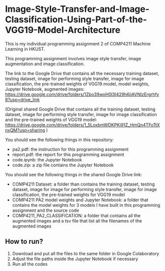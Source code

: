 # Image-Style-Transfer-and-Image-Classification-Using-Part-of-the-VGG19-Model-Architecture

This is my individual programming assignment 2 of COMP4211 Machine Learning in HKUST.

This programming assignment involves image style transfer, image augmentation and image classification.

The link to the Google Drive that contains all the necessary training dataset, testing dataset, image for performing style transfer, image for image classification, the pre-trained weights of VGG19 model, model weights, Jupyter Notebook, augmented images: https://drive.google.com/drive/folders/1Zbo39woH0l3I429h6jiAVNIzErgrhfy8?usp=drive_link

(Original shared Google Drive that contains all the training dataset, testing dataset, image for performing style transfer, image for image classification and the pre-trained weights of VGG19 model: https://drive.google.com/drive/folders/1_5LoxbmWDKPKi91Z_HmQn4TFoTtXnxQM?usp=sharing )

You should see the following things in this repository:

* pa2.pdf: the instruction for this programming assignment
* report.pdf: the report for this programming assignment
* code.ipynb: the Jupyter Notebook
* code.zip: a zip file contains the Jupyter Notebook

You should see the following things in the shared Google Drive link:

* COMP4211 Dataset: a folder than contains the training dataset, testing dataset, image for image for performing style transfer, image for image classification, the pre-trained weights for VGG19 model
* COMP4211 PA2 model weights and Jupyter Notebook: a folder that contains the model weights for 3 models I have built in this programming assignment and the source code
* COMP4211_PA2_CLASSIFICATION: a folder that contains all the augmented images and a tsv file that list all the filenames of the augmented images

## How to run?

1. Download and put all the files to the same folder in Google Colaboratory
2. Adjust the file paths inside the Jupyter Notebook if necessary
3. Run all the codes
